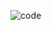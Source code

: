 ![code](https://www.google.com/url?sa=i&url=https%3A%2F%2Ftenor.com%2Fsearch%2Fcoding-gifs&psig=AOvVaw39VozqbTkN3Jx0OPBWeDrs&ust=1644523181344000&source=images&cd=vfe&ved=0CAsQjRxqFwoTCMCXzbK08_UCFQAAAAAdAAAAABBD)
